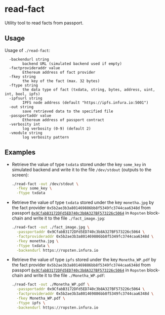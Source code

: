 # read-fact

Utility tool to read facts from passport.

## Usage

Usage of `./read-fact`:
```
  -backendurl string
    	backend URL (simulated backend used if empty)
  -factprovideraddr value
    	Ethereum address of fact provider
  -fkey string
    	the key of the fact (max. 32 bytes)
  -ftype string
    	the data type of fact (txdata, string, bytes, address, uint, int, bool, ipfs)
  -ipfsurl string
    	IPFS node address (default "https://ipfs.infura.io:5001")
  -out string
    	save retrieved data to the specified file
  -passportaddr value
    	Ethereum address of passport contract
  -verbosity int
    	log verbosity (0-9) (default 2)
  -vmodule string
    	log verbosity pattern
```

## Examples

* Retrieve the value of type `txdata` stored under the key `some_key` in simulated backend and write it to the file
  `/dev/stdout` (outputs to the screen):
  ```bash
  ./read-fact -out /dev/stdout \
    -fkey some_key \
    -ftype txdata
  ```
  
* Retrieve the value of type `txdata` stored under the key `monetha.jpg` by the fact provider `0x5b2ae3b3a801469886bb8f5349fc3744caa6348d`
  from passport 
  [`0x9CfabB3172DFd5ED740c3b8A327BF573226c5064`](https://ropsten.etherscan.io/address/0x9cfabb3172dfd5ed740c3b8a327bf573226c5064)
  in `Ropsten` block-chain and write it to the file `./fact_image.jpg`:
  ```bash
  ./read-fact -out ./fact_image.jpg \
    -passportaddr 0x9CfabB3172DFd5ED740c3b8A327BF573226c5064 \
    -factprovideraddr 0x5b2ae3b3a801469886bb8f5349fc3744caa6348d \
    -fkey monetha.jpg \
    -ftype txdata \
    -backendurl https://ropsten.infura.io
  ```
  
* Retrieve the value of type `ipfs` stored under the key `Monetha_WP.pdf` by the fact provider `0x5b2ae3b3a801469886bb8f5349fc3744caa6348d`
  from passport 
  [`0x9CfabB3172DFd5ED740c3b8A327BF573226c5064`](https://ropsten.etherscan.io/address/0x9cfabb3172dfd5ed740c3b8a327bf573226c5064)
  in `Ropsten` block-chain and write it to the file `./Monetha_WP.pdf`:
  ```bash
  ./read-fact -out ./Monetha_WP.pdf \
    -passportaddr 0x9CfabB3172DFd5ED740c3b8A327BF573226c5064 \
    -factprovideraddr 0x5b2ae3b3a801469886bb8f5349fc3744caa6348d \
    -fkey Monetha_WP.pdf \
    -ftype ipfs \
    -backendurl https://ropsten.infura.io
  ```
